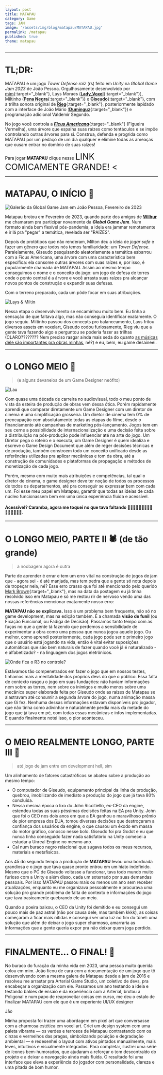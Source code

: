 ```yaml
---
layout: post
title: MATAPAU
category: Game
tags: JAM
image: '/assets/img/blog/matapau/MATAPAU.jpg'
permalink: /matapau
published: true
theme: matapau
---
```


---

# TL;DR:

MATAPAU é um jogo *Tower Defense raíz* (rs) feito em *Unity* na *Global Game Jam 2023* de João Pessoa. Orgulhosamente desenvolvido por [mim](https://www.instagram.com/canalpoligonal){:target="_blank"}, Lays Moraes ([**Lady_Voxel**](https://www.instagram.com/lady_voxel/){:target="_blank"}), Miltinho ([**Pena Negra**](https://www.instagram.com/penanegracasa_rpg){:target="_blank"}) e [**Giseudo**](https://bsky.app/profile/giseudo.bsky.social){:target="_blank"}, com a trilha sonora original de [**Rieg**](https://www.instagram.com/riegulate){:target="_blank"}, posteriormente lapidado com a interface de João Mário ([**Duminguz**](https://www.instagram.com/duminguz){:target="_blank"}) e programação adicional Valdemir Segundo.

No jogo você controla a [***Ficus Americana***](https://pt.wikipedia.org/wiki/Mata-pau){:target="_blank"} (Figueira Vermelha), uma árvore que espalha suas raízes como tentáculos e se impõe controlando outras árvores para si. Construa, defenda e progrida como MATAPAU por um pedaço de um dia qualquer e elimine todas as ameaças que ousam entrar no domínio de suas raízes!

Para jogar **MATAPAU** clique nesse <a href="https://poligonal.itch.io/matapau" target="_blank" style="text-decoration: none; font-size: 2em;">
    LINK COMICAMENTE GRANDE! < </a>

---

# MATAPAU, O INÍCIO 🐛

![Galerão da Global Game Jam em João Pessoa, Fevereiro de 2023](/assets/img/blog/matapau/ggj23.jpg)

Matapau brotou em Fevereiro de 2023, quando parte dos amigos de [**Wilbur**](/wilbur) me chamaram pra participar novamente da ***Global Game Jam***. Num formato ainda bem flexível pós-pandemia, a ideia era jammar remotamente e ir lá pra "pegar" a temática, revelada ser "RAÍZES".

Depois de protótipos que não renderam, Milton deu a ideia de *jogar safe* e fazer um gênero que todos nós temos familiaridade: um *Tower Defense*. Paralelamente, Giseudo pesquisando aleatoriamente a temática esbarrou com a Ficus Americana, uma árvore com uma característica bem específica: ela consome outras árvores com suas raízes e, por isso, é popularmente chamada de MATAPAU. Assim ao mesmo tempo conseguimos o nome e o conceito do jogo: um jogo de defesa de torres onde o ponto central é a árvore e você arrasta suas raízes pra alcançar novos pontos de construção e expandir suas defesas.

Com o terreno preparado, cada um pôde focar em suas atribuições.

<div class="arcoiro">
  <img src="/assets/img/blog/matapau/laysmiltin.png" alt="Lays & Miltin">
</div>

Nessa etapa o desenvolvimento se encaminhou muito bem. Eu tinha a sensação de que faltava algo, mas não conseguia identificar exatamente. O jogo seguiu. Miltinho passou dos concepts pro balanceamento, Lays fritou diversos assets em voxelart, Giseudo codou furiosamente, Rieg viu que a gente tava fazendo algo e perguntou se poderia fazer as trilhas (CLARO???????? Nem preciso rasgar ainda mais seda do quanto [as músicas dele são importantes pra obras minhas](/termosecondicoes), né?) e eu, bem, eu game desaineei.

---

# O LONGO MEIO 🐚
> (e alguns devaneios de um Game Designer neófito)

<div class="arcoiro">
  <img src="/assets/img/blog/matapau/lau.png" alt="Lau">
</div>

Com quase uma década de carreira no audiovisual, todo o meu ponto de vista da esteira de produção de obras vem dessa ótica. Porém rapidamente aprendi que comparar diretamente um Game Designer com um diretor de cinema é uma simplificação grosseira. Um diretor de cinema tem 0% de preocupação com absolutamente todas as etapas do filme, desde o financiamento até campanhas de marketing pós-lançamento. Jogos tem em seu cerne a possibilidade de internacionalização e uma decisão feita sobre a distribuição na pós-produção pode influenciar até na arte do jogo. Um Diretor pega o roteiro e o executa, um Game Designer é quem idealiza e escreve o Game Design Document que além de reger decisões técnicas e de produção, também constroem todo um conceito unificado desde as referências utilizadas pra aplicar mecânicas e tom da obra, até a construção de comunidades e plataformas de propagação e métodos de monetização de cada jogo.

Porém, mesmo com muito mais atribuições e competências, tal qual o diretor de cinema, o game designer deve ter noção de todos os processos de todos os departamentos, até pra conseguir se expressar bem com cada um. Foi esse meu papel em Matapau, garantir que todas as ideias de cada núcleo funcionassem bem em uma única experiência fluida e acessível.

#### Acessível? Caramba, agora **me toquei no que tava faltando 🤦🏾‍♀️🤦🏾‍♀️🤦🏾‍♀️🤦🏾‍♀️🤦🏾‍♀️**.

---

# O LONGO MEIO, PARTE II 🕷️ (de tão grande)
> a noobagem agora é outra

Parte de aprender é errar e tem um erro vital na construção de jogos de jam que - agora sei - é até manjada, mas tem pedra que a gente só nota depois de tropeçar nela, né? Esse erro crasso que foi até mencionado pelo querido [Mark Brown](https://youtu.be/Cm2_drGLGbc){:target="_blank"}, mas na data da postagem eu já tinha resolvido isso em Matapau e só me restou rir de nervoso vendo uma das nossas referências mencionar exatamente nosso erro:

**MATAPAU não se explicava.** Isso é um problema bem frequente, não só no game development, mas na edição também. É a chamada **visão de funil** (ou Fixação Funcional, ou Fadiga de Decisão). Passamos tanto tempo com as fuças no que a gente tá fazendo que perdemos a sensibilidade de experimentar a obra como uma pessoa que nunca jogou aquele jogo. Ou melhor, como aprendi posteriormente, cada jogo pode ser o primeiro jogo que o usuário está jogando na vida, então é vital evitar suposições automáticas que são bem naturais de fazer quando você já é naturalizado - e alfabetizado? - na linguagem dos jogos eletrônicos. 

<div class="arcoiro">
  <img src="/assets/img/blog/matapau/r3.png" alt="Onde fica o R3 no controle?">
</div>

Estávamos tão compenetrados em fazer o jogo que em nossos testes, tínhamos mais a mentalidade dos próprios devs do que o público. Essa falta de contexto rasgou o jogo em suas fundações: não haviam informações nem sobre as torres, nem sobre os inimigos e muito menos sobre uma mecânica super elaborada feita por Giseudo onde as raizes de Matapau se alastravam até consumir a segunda árvore do jogo, numa animação massa que Gi fez. Nenhuma dessas informações estavam disponíveis pro jogador, que não tinha como adivinhar e naturalmente perdia mais da metade do jogo que já tava em pé, com todas essas mecânicas e infos implementadas. E quando finalmente notei isso, o pior aconteceu.

---

# O MEIO REALMENTE LONGO, PARTE III 🦗
> até jogo de jam entra em development hell, sim

Um alinhamento de fatores catastróficos se abateu sobre a produção ao mesmo tempo:

- O computador de Giseudo, equipamento principal da linha de produção, quebrou, imobilizando de imediato a produção do jogo que já tava 80% concluída.
- Nessa mesma época o lixo do John Riccitiello, ex-CEO da engine, estendeu todas as suas péssimas decisões feitas na EA pra Unity. John que foi o CEO nos dois anos em que a EA ganhou o maravilhoso prêmio de pior empresa dos EUA, tomou diversas decisões que destroçaram a confiança dos usuários da engine, o que causou um êxodo em massa do motor gráfico, conosco nesse bolo. Giseudo foi pra Godot e eu que nunca tinha conseguido fazer nada satisfatório na Unity comecei a estudar a Unreal Engine no mesmo ano.
- Caí num buraco negro relacional que sugava todos os meus recursos, materiais e metafísicos. 

Aos 45 do segundo tempo a produção de **MATAPAU** levou uma bordoada grandiosa e o jogo que tava quase pronto entrou em um hiato indefinido. Mesmo que o PC de Giseudo voltasse a funcionar, tava todo mundo muito furioso com a Unity e além disso, cada um soterrado por suas demandas pessoais. Por isso MATAPAU passou mais ou menos um ano sem receber atualizações, enquanto eu me organizava pessoalmente e procurava uma solução pro grande problema de falta de contexto e informações do jogo que tava basicamente quebrando ele ao meio.

Quando a poeira baixou, o CEO da Unity foi demitido e eu consegui um pouco mais de paz astral (não por causa dele, mas também kkkk), as coisas começaram a ficar mais nítidas e consegui ver uma luz no fim do túnel: uma solução que além de deixar o jogo super charmoso, amarraria as informações que a gente queria expor pra não deixar quem joga perdido.

---

# FINALMENTE... O FINAL! 🐞

No buraco do furação da minha vida em 2023, uma pessoa muito querida colou em mim. João ficou de cara com a documentação de um jogo que tô desenvolvendo com a mesma galera de Matapau desde a jam de 2016 e resolveu me arrastar pra Arterial Game Studio, um coletivo de devs, pra encabeçar a organização com ele. Passamos um ano testando a ideia e testando balões de ensaio e da experiência com a Arterial, brotou a Poligonal e num papo de reaproveitar coisas em curso, me deu o estalo de finalizar MATAPAU com ele que é um experiente UI/UX designer


Jão

Minha proposta foi trazer uma abordagem em pixel art que conversasse com a charmosa estética em voxel art. Criei um design system com uma paleta vibrante — os verdes e terrosos de Matapau contrastando com os cinzas e vermelhos das pragas, simbolizando poluição e degradação ambiental — e redesenhei o layout com ativos pintados manualmente, mais leves, intuitivos e visualmente integrados. Para completar, ilustrei uma série de ícones bem-humorados, que ajudaram a reforçar o tom descontraído do projeto e a deixar a navegação ainda mais fluida. O resultado foi uma interface que eleva a experiência do jogador com personalidade, clareza e uma pitada de bom humor.
